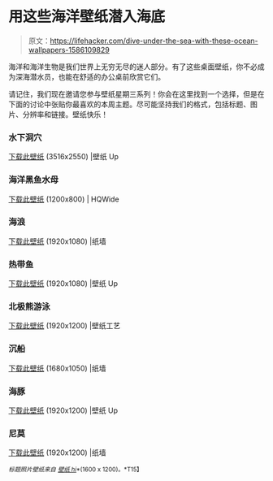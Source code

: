# 用这些海洋壁纸潜入海底

> 原文：<https://lifehacker.com/dive-under-the-sea-with-these-ocean-wallpapers-1586109829>

海洋和海洋生物是我们世界上无穷无尽的迷人部分。有了这些桌面壁纸，你不必成为深海潜水员，也能在舒适的办公桌前欣赏它们。



请记住，我们现在邀请您参与壁纸星期三系列！你会在这里找到一个选择，但是在下面的讨论中张贴你最喜欢的本周主题。尽可能坚持我们的格式，包括标题、图片、分辨率和链接。壁纸快乐！

### 水下洞穴

[下载此壁纸](http://www.wallpaperup.com/332463/scuba_diving_diver_ocean_sea_underwater_shark.html) (3516x2550) |壁纸 Up

### 海洋黑鱼水母

[下载此壁纸](http://hqwide.com/ocean-dark-fish-medusa-glowing-underwater-alexander-semenov-wallpaper-67518/) (1200x800) | HQWide

### 海浪

[下载此壁纸](http://www.thepaperwall.com/wallpaper.php?view=f8408e9b567044e84782fcb86335873f182bfd3e) (1920x1080) |纸墙

### 热带鱼

[下载此壁纸](http://www.wallpaperup.com/27888/nature_animals_sealife_tropical_fishes_color_underwater_sea_ocean_coral_reef.html) (1920x1080) |壁纸 Up

### 北极熊游泳

[下载此壁纸](http://wallpaperscraft.com/wallpaper/polar_bear_underwater_swimming_diving_polar_16654) (1920x1200) |壁纸工艺

### 沉船

[下载此壁纸](http://www.thepaperwall.com/wallpaper.php?view=73b8e3c60adc202ec205ecd024056ad47a62d1cc) (1680x1050) |纸墙

### 海豚

[下载此壁纸](http://www.wallpaperup.com/11325/Whales_dolphins_underwater.html) (1920x1200) |壁纸 Up

### 尼莫

[下载此壁纸](http://www.thepaperwall.com/wallpaper.php?view=36e3d30f8d05bd211ed1762d535c467054cf0d73) (1920x1200) |纸墙

<small>*标题照片壁纸来自*</small> [<small>*壁纸 hi*</small>](http://www.wallpaperhi.com/Animals/Fish/water_ocean_fish_silhouette_1920x1200_wallpaper_94414/download_1600x1200)<small>*(1600 x 1200)。*T15】</small>